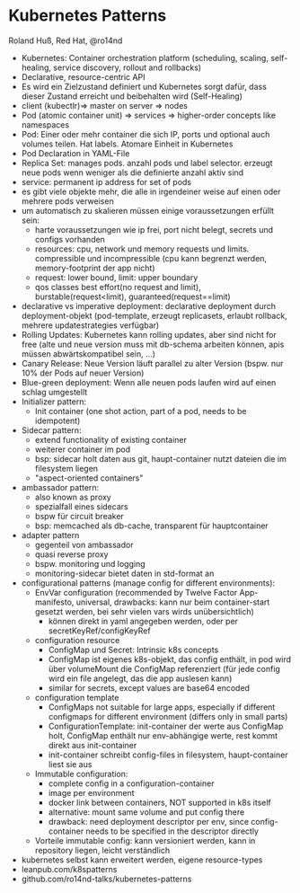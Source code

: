 # Kubernetes Patterns
Roland Huß, Red Hat, @ro14nd

- Kubernetes: Container orchestration platform (scheduling, scaling, self-healing, service discovery, rollout and rollbacks)
- Declarative, resource-centric API
- Es wird ein Zielzustand definiert und Kubernetes sorgt dafür, dass dieser Zustand erreicht und beibehalten wird (Self-Healing)
- client (kubectlr)=> master on server => nodes
- Pod (atomic container unit) => services => higher-order concepts like namespaces
- Pod: Einer oder mehr container die sich IP, ports und optional auch volumes teilen. Hat labels. Atomare Einheit in Kubernetes
- Pod Declaration in YAML-File
- Replica Set: manages pods. anzahl pods und label selector. erzeugt neue pods wenn weniger als die definierte anzahl aktiv sind
- service: permanent ip address for set of pods
- es gibt viele objekte mehr, die alle in irgendeiner weise auf einen oder mehrere pods verweisen
- um automatisch zu skalieren müssen einige voraussetzungen erfüllt sein:
    - harte voraussetzungen wie ip frei, port nicht belegt, secrets und configs vorhanden
    - resources: cpu, network und memory requests und limits. compressible und incompressible (cpu kann begrenzt werden, memory-footprint der app nicht)
    - request: lower bound, limit: upper boundary
    - qos classes best effort(no request and limit), burstable(request\<limit), guaranteed(request==limit)
- declarative vs imperative deployment: declarative deployment durch deployment-objekt (pod-template, erzeugt replicasets, erlaubt rollback, mehrere updatestrategies verfügbar)
- Rolling Updates: Kubernetes kann rolling updates, aber sind nicht for free (alte und neue version muss mit db-schema arbeiten können, apis müssen abwärtskompatibel sein, ...)
- Canary Release: Neue Version läuft parallel zu alter Version (bspw. nur 10% der Pods auf neuer Version)
- Blue-green deployment: Wenn alle neuen pods laufen wird auf einen schlag umgestellt
- Initializer pattern:
    - Init container (one shot action, part of a pod, needs to be idempotent)
- Sidecar pattern:
    - extend functionality of existing container
    - weiterer container im pod 
    - bsp: sidecar holt daten aus git, haupt-container nutzt dateien die im filesystem liegen
    - "aspect-oriented containers"
- ambassador pattern:
    - also known as proxy
    - spezialfall eines sidecars
    - bspw für circuit breaker
    - bsp: memcached als db-cache, transparent für hauptcontainer
- adapter pattern
    - gegenteil von ambassador
    - quasi reverse proxy
    - bspw. monitoring und logging
    - monitoring-sidecar bietet daten in std-format an
- configurational patterns (manage config for different environments):
    - EnvVar configuration (recommended by Twelve Factor App-manifesto, universal, drawbacks: kann nur beim container-start gesetzt werden, bei sehr vielen vars wirds unübersichtlich)
        - können direkt in yaml angegeben werden, oder per secretKeyRef/configKeyRef
    - configuration resource
        - ConfigMap und Secret: Intrinsic k8s concepts
        - ConfigMap ist eigenes k8s-objekt, das config enthält, in pod wird über volumeMount die ConfigMap referenziert (für jede config wird ein file angelegt, das die app auslesen kann)
        - similar for secrets, except values are base64 encoded
    - configuration template
        - ConfigMaps not suitable for large apps, especially if different configmaps for different environment (differs only in small parts)
        - ConfigurationTemplate: init-container der werte aus ConfigMap holt, ConfigMap enthält nur env-abhängige werte, rest kommt direkt aus init-container
        - init-container schreibt config-files in filesystem, haupt-container liest sie aus
    - Immutable configuration:
        - complete config in a configuration-container
        - image per environment
        - docker link between containers, NOT supported in k8s itself
        - alternative: mount same volume and put config there
        - drawback: need deployment descriptor per env, since config-container needs to be specified in the descriptor directly 
    - Vorteile immutable config: kann versioniert werden, kann in repository liegen, leicht verständlich
- kubernetes selbst kann erweitert werden, eigene resource-types
- leanpub.com/k8spatterns
- github.com/ro14nd-talks/kubernetes-patterns